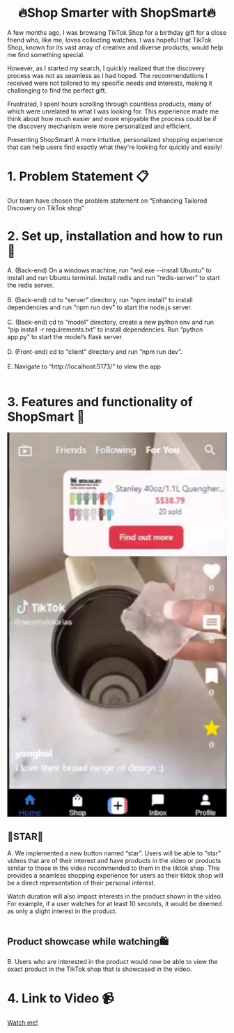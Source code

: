 <h1 align="center"><b>🔥Shop Smarter with ShopSmart🔥</b></b></h1>
A few months ago, I was browsing TikTok Shop for a birthday gift for a close friend who, like me, loves collecting watches. I was hopeful that TikTok Shop, known for its vast array of creative and diverse products, would help me find something special. 

However, as I started my search, I quickly realized that the discovery process was not as seamless as I had hoped. The recommendations I received were not tailored to my specific needs and interests, making it challenging to find the perfect gift.

Frustrated, I spent hours scrolling through countless products, many of which were unrelated to what I was looking for. This experience made me think about how much easier and more enjoyable the process could be if the discovery mechanism were more personalized and efficient.

Presenting ShopSmart! A more intuitive, personalized shopping experience that can help users find exactly what they're looking for quickly and easily!

#  1. Problem Statement 📋
Our team have chosen the problem statement on “Enhancing Tailored Discovery on TikTok shop”

#  2. Set up, installation and how to run 🏃
A. (Back-end) On a windows machine, run “wsl.exe --install Ubuntu” to install and run Ubuntu terminal. Install redis and run “redis-server” to start the redis server.<br />
<br />
B. (Back-end) cd to “server” directory, run “npm install” to install dependencies and run “npm run dev” to start the node.js server.<br />
<br />
C. (Back-end) cd to “model” directory, create a new python env and run “pip install -r requirements.txt” to install dependencies. Run “python app.py” to start the model’s flask server.<br />
<br />
D. (Front-end) cd to “client” directory and run “npm run dev”.<br />
<br />
E. Navigate to “http://localhost:5173/” to view the app<br />
<br />

#  3. Features and functionality of ShopSmart 🕺

![image](https://github.com/elginsimingzhou/tt_shop/blob/main/Screenshot%20of%20product%20link.png)
<br />
## 🌟STAR🌟
A. We implemented a new button named “star”. Users will be able to “star” videos that are of their interest and have products in the video or products similar to those in the video recommended to them in the tiktok shop. This provides a seamless shopping experience for users as their tiktok shop will be a direct representation of their personal interest.<br />

Watch duration will also impact interests in the product shown in the video. For example, if a user watches for at least 10 seconds, it would be deemed as only a slight interest in the product.
<br />
<br />
## Product showcase while watching🛍️

B. Users who are interested in the product would now be able to view the exact product in the TikTok shop that is showcased in the video. 

#  4. Link to Video 📹

<a href="https://youtu.be/aJ0fZkOSlAg">Watch me!</a>


